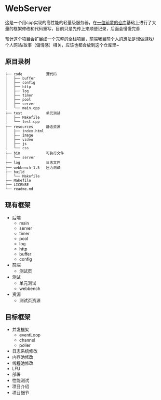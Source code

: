 # WebServer
这是一个用cpp实现的高性能的轻量级服务器，在[一位前辈的仓库](https://github.com/markparticle/WebServer)基础上进行了大量的框架修改和代码重写，目前只是先传上来顺便记录，后面会慢慢完善

预计这个项目会扩展成一个完整的全栈项目，前端我目前个人的想法是想做游戏/个人网站/故事（偏情感）相关，应该也都会放到这个仓库里~

## 原目录树

    ├── code           源代码
    │   ├── buffer
    │   ├── config
    │   ├── http
    │   ├── log
    │   ├── timer
    │   ├── pool
    │   ├── server
    │   └── main.cpp
    ├── test           单元测试
    │   ├── Makefile
    │   └── test.cpp
    ├── resources      静态资源
    │   ├── index.html
    │   ├── image
    │   ├── video
    │   ├── js
    │   └── css
    ├── bin            可执行文件
    │   └── server
    ├── log            日志文件
    ├── webbench-1.5   压力测试
    ├── build          
    │   └── Makefile
    ├── Makefile
    ├── LICENSE
    └── readme.md

## 现有框架

* 后端
  * main
  * server
  * timer
  * pool
  * log
  * http
  * buffer
  * config
* 前端
  * 测试页
* 测试
  * 单元测试
  * webbench
* 资源
  * 测试页资源

## 目标框架
* 并发框架
  * eventLoop
  * channel
  * poller
* 日志系统修改
* 内存池修改
* 线程池修改
* LFU
* 部署
* 性能测试
* 项目介绍
* 项目细节